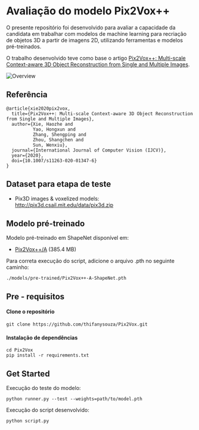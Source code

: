 # Avaliação do modelo Pix2Vox++

O presente repositório foi desenvolvido para avaliar a capacidade da candidata em trabalhar com modelos de
machine learning para recriação de objetos 3D a partir de imagens 2D, utilizando ferramentas e modelos pré-treinados. 

O trabalho desenvolvido teve como base o artigo [Pix2Vox++: Multi-scale Context-aware 3D Object Reconstruction from Single and Multiple Images](https://arxiv.org/abs/2006.12250). 

![Overview](https://www.infinitescript.com/projects/Pix2Vox/Pix2Vox++-Overview.jpg)

## Referência

```
@article{xie2020pix2vox,
  title={Pix2Vox++: Multi-scale Context-aware 3D Object Reconstruction from Single and Multiple Images},
  author={Xie, Haozhe and 
          Yao, Hongxun and 
          Zhang, Shengping and 
          Zhou, Shangchen and 
          Sun, Wenxiu},
  journal={International Journal of Computer Vision (IJCV)},
  year={2020},
  doi={10.1007/s11263-020-01347-6}
}
```

## Dataset para etapa de teste

- Pix3D images & voxelized models: http://pix3d.csail.mit.edu/data/pix3d.zip

## Modelo pré-treinado

Modelo pré-treinado em ShapeNet disponível em:

- [Pix2Vox++/A](https://gateway.infinitescript.com/?fileName=Pix2Vox%2B%2B-A-ShapeNet.pth) (385.4 MB)

Para correta execução do script, adicione o arquivo .pth no seguinte caminho:
```
./models/pre-trained/Pix2Vox++-A-ShapeNet.pth
```


## Pre - requisitos

#### Clone o repositório

```
git clone https://github.com/thifanysouza/Pix2Vox.git
```

#### Instalação de dependências

```
cd Pix2Vox
pip install -r requirements.txt
```


## Get Started

Execução do teste do modelo:

```
python runner.py --test --weights=path/to/model.pth
```

Execução do script desenvolvido:

```
python script.py
```